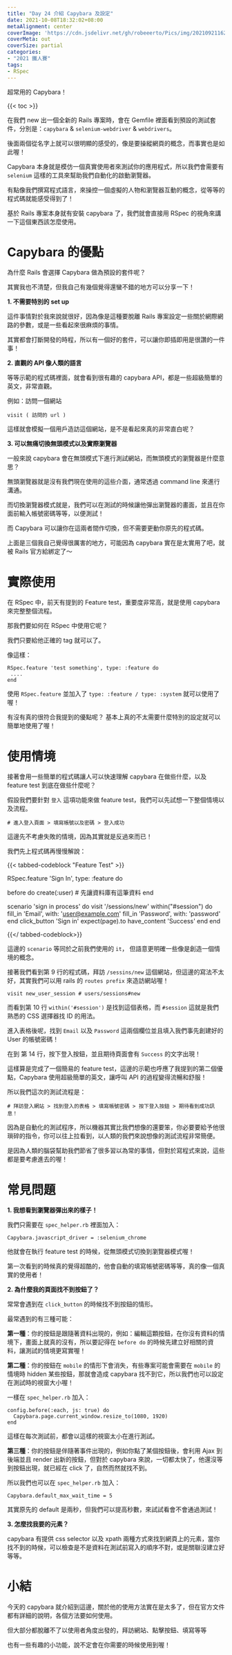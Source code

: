```yaml
---
title: "Day 24 介紹 Capybara 及設定"
date: 2021-10-08T18:32:02+08:00
metaAlignment: center
coverImage: 'https://cdn.jsdelivr.net/gh/robeeerto/Pics/img/202109211620030.png' 
coverMeta: out
coverSize: partial
categories:
- "2021 鐵人賽"
tags:
- RSpec
---
```


超常用的 Capybara！
<!--more-->
{{< toc >}}

在我們 new 出一個全新的 Rails 專案時，會在 Gemfile 裡面看到預設的測試套件，分別是：`capybara` & `selenium-webdriver` & `webdrivers`。

後面兩個從名字上就可以很明顯的感受的，像是要操縱網頁的概念，而事實也是如此喔！

Capybara 本身就是模仿一個真實使用者來測試你的應用程式，所以我們會需要有 `selenium` 這樣的工具來幫助我們自動化的啟動瀏覽器。

有點像我們撰寫程式語言，來操控一個虛擬的人物和瀏覽器互動的概念，從等等的程式碼就能感受得到了！

基於 Rails 專案本身就有安裝 capybara 了，我們就會直接用 RSpec 的視角來講一下這個東西該怎麼使用。

# Capybara 的優點

為什麼 Rails 會選擇 Capybara 做為預設的套件呢？

其實我也不清楚，但我自己有幾個覺得還蠻不錯的地方可以分享一下！

**1. 不需要特別的 set up**

這件事情對於我來說就很好，因為像是這種要脫離 Rails 專案設定一些關於網際網路的參數，或是一些看起來很麻煩的事情。

其實都會打斷開發的時程，所以有一個好的套件，可以讓你即插即用是很讚的一件事！

**2. 直觀的 API 像人類的語言**

等等示範的程式碼裡面，就會看到很有趣的 capybara API，都是一些超級簡單的英文，非常直觀。

例如：訪問一個網站

```ruby=
visit ( 訪問的 url )
```

這樣就會模擬一個用戶造訪這個網站，是不是看起來真的非常直白呢？

**3. 可以無痛切換無頭模式以及實際瀏覽器**

一般來說 capybara 會在無頭模式下進行測試網站，而無頭模式的瀏覽器是什麼意思？

無頭瀏覽器就是沒有我們現在使用的這些介面，通常透過 command line 來進行溝通。

而切換瀏覽器模式就是，我們可以在測試的時候讓他彈出瀏覽器的畫面，並且在你面前輸入帳號密碼等等，以便測試！

而 Capybara 可以讓你在這兩者間作切換，但不需要更動你原先的程式碼。

上面是三個我自己覺得很厲害的地方，可能因為 capybara 實在是太實用了吧，就被 Rails 官方給綁定了～

# 實際使用

在 RSpec 中，前天有提到的 Feature test，重要度非常高，就是使用 capybara 來完整整個流程。

那我們要如何在 RSpec 中使用它呢？

我們只要給他正確的 tag 就可以了。

像這樣：

```ruby=
RSpec.feature 'test something', type: :feature do
 ....
end
```

使用 `RSpec.feature`  並加入了 `type: :feature / type: :system` 就可以使用了喔！

有沒有真的很符合我提到的優點呢？ 基本上真的不太需要什麼特別的設定就可以簡單地使用了喔！

# 使用情境

接著會用一些簡單的程式碼讓人可以快速理解 capybara 在做些什麼，以及 feature test 到底在做些什麼呢？

假設我們要針對 `登入` 這項功能來做 feature test，我們可以先試想一下整個情境以及流程。

```ruby=
# 進入登入頁面 > 填寫帳號以及密碼 > 登入成功
```

這邊先不考慮失敗的情境，因為其實就是反過來而已！

我們先上程式碼再慢慢解說：

{{< tabbed-codeblock "Feature Test" >}}
<!-- tab ruby -->
RSpec.feature 'Sign In', type: :feature do
  
  before do
    create(:user)
    # 先讓資料庫有這筆資料
  end

  scenario 'sign in process' do
    visit '/sessions/new'
    within("#session") do
      fill_in 'Email', with: 'user@example.com'
      fill_in 'Password', with: 'password'
    end
    click_button 'Sign in'
    expect(page).to have_content 'Success'
  end
end
<!-- endtab -->
{{</ tabbed-codeblock>}}

這邊的 `scenario` 等同於之前我們使用的 `it`， 但語意更明確一些像是創造一個情境的概念。

接著我們看到第 9 行的程式碼，拜訪 `/sessins/new` 這個網站，但這邊的寫法不太好，其實我們可以用 rails 的 `routes prefix` 來造訪網站喔！

```ruby=
visit new_user_session # users/sessions#new
```

而看到第 10 行 `within('#session')` 是找到這個表格，而 `#session` 這就是我們熟悉的 CSS 選擇器找 ID 的用法。

進入表格後呢，找到 `Email` 以及 `Password` 這兩個欄位並且填入我們事先創建好的 User 的帳號密碼！

在到 第 14 行，按下登入按鈕，並且期待頁面會有 `Success` 的文字出現！

這樣算是完成了一個簡易的 feature test，這邊的示範也呼應了我提到的第二個優點，Capybara 使用超級簡單的英文，讓呼叫 API 的過程變得流暢和舒服！

所以我們這次的測試流程是：

```ruby=
# 拜訪登入網站 > 找到登入的表格 > 填寫帳號密碼 > 按下登入按鈕 > 期待看到成功訊息！
```

因為是自動化的測試程序，所以機器其實比我們想像的還要笨，你必要要給予他很瑣碎的指令，你可以往上拉看到，以人類的我們來說想像的測試流程非常簡便。

是因為人類的腦袋幫助我們節省了很多習以為常的事情，但對於寫程式來說，這些都是要考慮進去的喔！

# 常見問題

**1. 我想看到瀏覽器彈出來的樣子！**

我們只需要在 `spec_helper.rb` 裡面加入：

```ruby=
Capybara.javascript_driver = :selenium_chrome
```

他就會在執行 feature test 的時候，從無頭模式切換到瀏覽器模式喔！

第一次看到的時候真的覺得超酷的，他會自動的填寫帳號密碼等等，真的像一個真實的使用者！

**2. 為什麼我的頁面找不到按鈕了？**

常常會遇到在 `click_button` 的時候找不到按鈕的情形。

最常遇到的有三種可能：

**第一種**：你的按鈕是跟隨著資料出現的，例如：編輯這顆按鈕，在你沒有資料的情境下，畫面上就真的沒有，所以要記得在 `before do` 的時候先建立好相關的資料，讓測試的情境更寫實喔！

**第二種**：你的按鈕在 `mobile` 的情形下會消失，有些專案可能會需要在 `mobile` 的情境時 hidden 某些按鈕，那就會造成 capybara 找不到它，所以我們也可以設定在測試時的視窗大小喔！

一樣在 `spec_helper.rb` 加入：

```ruby=
config.before(:each, js: true) do
  Capybara.page.current_window.resize_to(1080, 1920)
end
```

這樣在每次測試前，都會以這樣的視窗太小在進行測試。

**第三種**：你的按鈕是伴隨著事件出現的，例如你點了某個按鈕後，會利用 Ajax 到後端並且 render 出新的按鈕，但對於 capybara 來說，一切都太快了，他還沒等到按鈕出現，就已經在 click 了，自然而然就找不到。

所以我們也可以在 `spec_helper.rb` 加入：

```ruby=
Capybara.default_max_wait_time = 5
```

其實原先的 default 是兩秒，但我們可以提高秒數，來試試看會不會通過測試！

**3. 怎麼找我要的元素？**

capybara 有提供 css selector 以及 xpath 兩種方式來找到網頁上的元素，當你找不到的時候，可以檢查是不是資料在測試前寫入的順序不對，或是關聯沒建立好等等。

# 小結

今天的 capybara 就介紹到這邊，關於他的使用方法實在是太多了，但在官方文件都有詳細的說明，各個方法要如何使用。

但大部分都脫離不了以使用者角度出發的，拜訪網站、點擊按鈕、填寫等等

也有一些有趣的小功能，說不定會在你需要的時候使用到喔！



